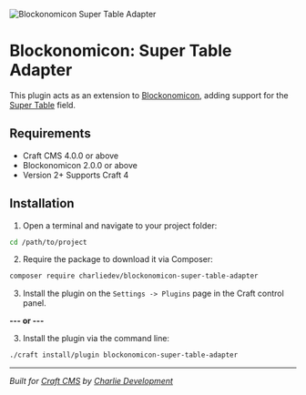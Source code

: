 ![Blockonomicon Super Table Adapter](./resources/blockonomicon-super-table-adapter.png)

# Blockonomicon: Super Table Adapter

This plugin acts as an extension to [Blockonomicon](https://github.com/charliedevelopment/craft3-blockonomicon), adding support for the [Super Table](https://github.com/verbb/super-table/) field.

## Requirements

* Craft CMS 4.0.0 or above
* Blockonomicon 2.0.0 or above
* Version 2+ Supports Craft 4

## Installation

1. Open a terminal and navigate to your project folder:

```bash
cd /path/to/project
```

2. Require the package to download it via Composer:

```bash
composer require charliedev/blockonomicon-super-table-adapter
```

3. Install the plugin on the `Settings -> Plugins` page in the Craft control panel.

**--- or ---**

3. Install the plugin via the command line:

```bash
./craft install/plugin blockonomicon-super-table-adapter
```

---

*Built for [Craft CMS](https://craftcms.com/) by [Charlie Development](http://charliedev.com/)*
